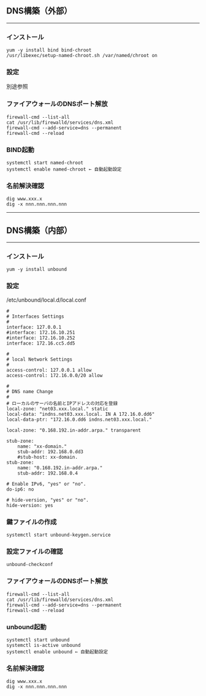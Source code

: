 
## DNS構築（外部）
-----------------------------------------
### インストール
```
yum -y install bind bind-chroot
/usr/libexec/setup-named-chroot.sh /var/named/chroot on
```

### 設定
別途参照

### ファイアウォールのDNSポート解放
```
firewall-cmd --list-all
cat /usr/lib/firewalld/services/dns.xml
firewall-cmd --add-service=dns --permanent
firewall-cmd --reload
```

### BIND起動
```
systemctl start named-chroot
systemctl enable named-chroot ← 自動起動設定
```

### 名前解決確認
```
dig www.xxx.x
dig -x nnn.nnn.nnn.nnn
```


-----------------------------------------
## DNS構築（内部）
-----------------------------------------
### インストール
```
yum -y install unbound
```

### 設定
/etc/unbound/local.d/local.conf
```
#
# Interfaces Settings
#
interface: 127.0.0.1
#interface: 172.16.10.251
#interface: 172.16.10.252
interface: 172.16.cc5.dd5
 
#
# local Network Settings
#
access-control: 127.0.0.1 allow
access-control: 172.16.0.0/20 allow

#
# DNS name Change
#
# ローカルのサーバの名前とIPアドレスの対応を登録
local-zone: "net03.xxx.local." static
local-data: "indns.net03.xxx.local. IN A 172.16.0.dd6"
local-data-ptr: "172.16.0.dd6 indns.net03.xxx.local."

local-zone: "0.168.192.in-addr.arpa." transparent

stub-zone:
    name: "xx-domain."
    stub-addr: 192.168.0.dd3
    #stub-host: xx-domain.
stub-zone:
    name: "0.168.192.in-addr.arpa."
    stub-addr: 192.168.0.4

# Enable IPv6, "yes" or "no".
do-ip6: no

# hide-version, "yes" or "no".
hide-version: yes
```

### 鍵ファイルの作成
```
systemctl start unbound-keygen.service
```

### 設定ファイルの確認
```
unbound-checkconf
```

### ファイアウォールのDNSポート解放
```
firewall-cmd --list-all
cat /usr/lib/firewalld/services/dns.xml
firewall-cmd --add-service=dns --permanent
firewall-cmd --reload
```

### unbound起動
```
systemctl start unbound
systemctl is-active unbound
systemctl enable unbound ← 自動起動設定
```

### 名前解決確認
```
dig www.xxx.x
dig -x nnn.nnn.nnn.nnn
```
